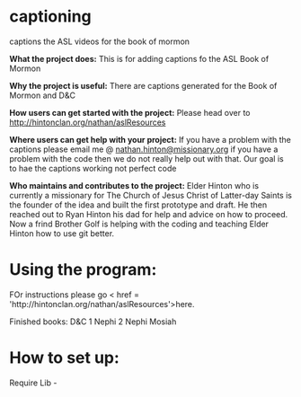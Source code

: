 # captioning
captions the ASL videos for the book of mormon

<b>What the project does:</b>
  This is for adding captions fo the ASL Book of Mormon

<b>Why the project is useful:</b>
  There are captions generated for the Book of Mormon and D&C

<b>How users can get started with the project:</b>
  Please head over to http://hintonclan.org/nathan/aslResources

<b>Where users can get help with your project:</b>
  If you have a problem with the captions please email me @ nathan.hinton@missionary.org if you have a problem with the code then we do not really help out with that. Our goal is to hae the captions working not perfect code

<b>Who maintains and contributes to the project:</b>
  Elder Hinton who is currently a missionary for The Church of Jesus Christ of Latter-day Saints is the founder of the idea and built the first prototype and draft. He then reached out to Ryan Hinton his dad for help and advice on how to proceed. Now a frind Brother Golf is helping with the coding and teaching Elder Hinton how to use git better.

<h1>Using the program:</h1>
  FOr instructions please go < href = 'http://hintonclan.org/nathan/aslResources'>here</a>.
<p>
Finished books:
D&C
1 Nephi
2 Nephi
Mosiah

<h1>How to set up:</h1>
  Require Lib
  -